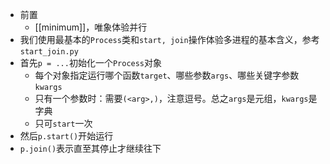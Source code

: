 - 前置
  - [[minimum]]，唯象体验并行
- 我们使用最基本的`Process`类和`start, join`操作体验多进程的基本含义，参考`start_join.py`
- 首先`p = ...`初始化一个`Process`对象
  - 每个对象指定运行哪个函数`target`、哪些参数`args`、哪些关键字参数`kwargs`
  - 只有一个参数时：需要`(<arg>,)`，注意逗号。总之`args`是元组，`kwargs`是字典
  - 只可`start`一次
- 然后`p.start()`开始运行
- `p.join()`表示直至其停止才继续往下